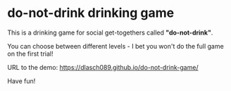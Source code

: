 # do-not-drink drinking game

This is a drinking game for social get-togethers called **"do-not-drink"**.

You can choose between different levels - I bet you won't do the full game on the first trial!

URL to the demo: https://dlasch089.github.io/do-not-drink-game/

Have fun!

